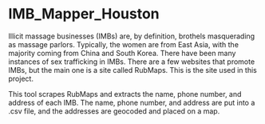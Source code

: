 # IMB_Mapper_Houston

Illicit massage businesses (IMBs) are, by definition, brothels masquerading as massage parlors. Typically, the women are from East Asia, with the majority coming from China and South Korea. There have been many instances of sex trafficking in IMBs. There are a few websites that promote IMBs, but the main one is a site called RubMaps. This is the site used in this project. 

This tool scrapes RubMaps and extracts the name, phone number, and address of each IMB. The name, phone number, and address are put into a .csv file, and the addresses are geocoded and placed on a map. 
